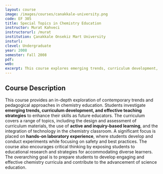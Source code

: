 ```yaml
---
layout: course
image: /images/courses/canakkale-university.png
code: EF 305
title: Special Topics in Chemistry Education
instructor: Murat Kahveci
instructorurl: /murat
institution: Çanakkale Onsekiz Mart University
insturl:
clevel: Undergraduate
year: 2008
semester: Fall 2008
pdf:
web:
excerpt: This course explores emerging trends, curriculum development, and pedagogical approaches to equip students with contemporary teaching methods in chemistry education.
---
```


## Course Description
This course provides an in-depth exploration of contemporary trends and pedagogical approaches in chemistry education. Students investigate **emerging trends, curriculum development, and effective teaching strategies** to enhance their skills as future educators. The curriculum covers a range of topics, including the design and assessment of curriculum materials, the use of **active and inquiry-based learning**, and the integration of technology in the chemistry classroom. A significant focus is placed on **hands-on laboratory experience**, where students develop and conduct experiments while focusing on safety and best practices. The course also encourages critical thinking by exposing students to educational research and strategies for accommodating diverse learners. The overarching goal is to prepare students to develop engaging and effective chemistry curricula and contribute to the advancement of science education.
